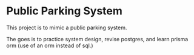 # Public Parking System

This project is to mimic a public parking system.

The goes is to practice system design, revise postgres, and learn prisma orm (use of an orm instead of sql.)
